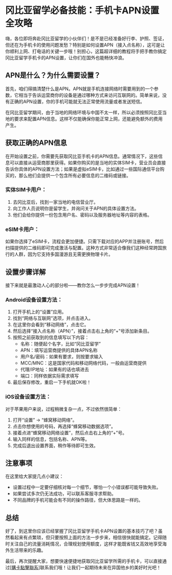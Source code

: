 # 冈比亚留学必备技能：手机卡APN设置全攻略

嗨，各位即将奔赴冈比亚留学的小伙伴们！是不是已经准备好行李、护照、签证，但还在为手机卡的使用问题发愁？特别是如何设置APN（接入点名称），这可是让你顺利上网、打电话的关键一步哦！别担心，这篇超详细的教程将手把手教你搞定冈比亚留学手机卡的APN设置，让你们在国外也能畅快冲浪。

## APN是什么？为什么需要设置？

首先，咱们得搞清楚什么是APN。APN就是手机连接网络时需要用到的一个参数，它相当于告诉运营商你的设备是通过哪种方式来访问互联网的。简单来说，没有正确的APN设置，你的手机可能就无法正常使用流量或者发送短信。

在冈比亚留学期间，由于当地的网络环境与中国不太一样，所以必须按照冈比亚当地的要求来配置APN信息。这样不仅能确保你能正常上网，还能避免额外的费用产生。

## 获取正确的APN信息

在开始设置之前，你需要先获取冈比亚手机卡的APN信息。通常情况下，这些信息可以直接从运营商那里获得。如果你购买的是当地的实体SIM卡，营业员会直接告诉你具体的APN设置方法；如果是虚拟eSIM卡，比如通过一些国际通信平台购买的，那么他们会提供一个包含所有必要信息的二维码或链接。

### 实体SIM卡用户：
1. 去冈比亚后，找到一家当地的电信营业厅。
2. 向工作人员说明你是留学生，并询问关于APN的具体设置方法。
3. 他们会给你提供一份包含用户名、密码以及服务器地址等内容的表格。

### eSIM卡用户：
如果你选择了eSIM卡，流程会更加便捷。只需下载对应的APP并注册账号，然后扫描提供的二维码即可完成激活与配置。这种方式非常适合像我们这种经常跨国旅行的人群，因为它支持多国漫游且无需更换物理卡片。

## 设置步骤详解

接下来就是最激动人心的部分啦——教你怎么一步步完成APN设置！

### Android设备设置方法：
1. 打开手机上的“设置”应用。
2. 找到“网络与互联网”选项，并点击进入。
3. 在这里你会看到“移动网络”，点击它。
4. 然后选择“接入点名称（APN）”，接着点击右上角的“+”号添加新条目。
5. 按照之前获取到的信息填写以下内容：
   - 名称：随便起个名字，比如“冈比亚留学”
   - APN：填写运营商提供的具体APN名称
   - 用户名/密码：如果有要求，则按要求输入
   - MCC/MNC：这是国家代码和移动网络代码，一般由运营商提供
   - 代理/IP地址：如果有的话也填进去
   - 端口：同样依据实际需求填写
6. 最后保存修改，重启一下手机就OK啦！

### iOS设备设置方法：
对于苹果用户来说，过程稍微复杂一点，不过依然很简单：
1. 打开“设置” -> “蜂窝移动网络”。
2. 点击你想使用的号码，再选择“蜂窝移动数据选项”。
3. 接着点进“蜂窝移动网络设置”，然后点击右上角的“+”号。
4. 输入同样的信息，包括名称、APN等。
5. 完成后退出设置界面，稍作等待即可生效。

## 注意事项

在这里给大家提几点小建议：
- 设置过程中一定要仔细核对每一个细节，哪怕一个小错误都可能导致失败。
- 如果尝试多次仍无法成功，可以联系客服寻求帮助。
- 不同品牌的手机可能会有不同的操作路径，但大体思路是一样的。

## 总结

好了，到这里你应该已经掌握了冈比亚留学手机卡APN设置的基本技巧了吧？虽然看起来有点繁琐，但只要按照上面的方法一步步来，相信很快就能搞定。记得随时关注自己的流量消耗情况，合理规划使用额度，这样才能既省钱又高效地享受海外生活带来的乐趣。

最后，再次提醒大家，想要快速便捷地获取冈比亚留学所需的手机卡，可以直接通过[[購卡點擊聯系](https://t.me/s/esim1088)]联系我们哦！让我们一起期待未来在异国他乡的美好时光吧！
